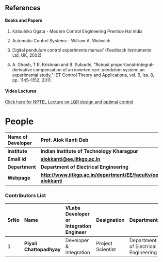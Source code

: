 ## References
#### Books and Papers
1. Katsuhiko Ogata - Modern Control Engineering Prentice Hal India</p>
2. Automatic Control Systems - William A. Wolovich</p>
3. Digital pendulum control experiments manual’ (Feedback Instruments Ltd, UK, 2002)</p>
4. A. Ghosh, T.R. Krishnan and B. Subudhi, “Robust proportional–integral–derivative compensation of an inverted cart–pendulum system: an experimental study,” IET Control Theory and Applications, vol. 6, iss. 8, pp. 1145–1152, 2011.


#### Video Lectures
<a href="https://www.youtube.com/watch?v=AzWWScWUynk" target="_blank">Click here for NPTEL Lecture on LQR design and optimal control</a>

# People

<b>Name of Developer | <b> **Prof. Alok Kanti Deb**
:--|:--|
<b> Institute | <b>  **Indian Institute of Technology Kharagpur**
<b> Email id|     <b>  **alokkanti@ee.iitkgp.ac.in**
<b> Department |  **Department of Electrical Engineering**
<b>Webpage| <b> http://www.iitkgp.ac.in/department/EE/faculty/ee-alokkanti

### Contributors List

SrNo | Name | VLabs Developer or Integration Engineer | Designation | Department| Institute
:--|:--|:--|:--|:--|:--|
1 | **Piyali Chattopadhyay** | Developer & Integration | Project Scientist | Department of Electrical Engineering | IIT Kharagpur | 
